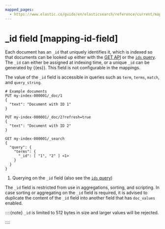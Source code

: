 ```yaml
---
mapped_pages:
  - https://www.elastic.co/guide/en/elasticsearch/reference/current/mapping-id-field.html
---
```


# _id field [mapping-id-field]

Each document has an `_id` that uniquely identifies it, which is indexed so that documents can be looked up either with the [GET API](https://www.elastic.co/docs/api/doc/elasticsearch/operation/operation-get) or the [`ids` query](/reference/query-languages/query-dsl/query-dsl-ids-query.md). The `_id` can either be assigned at indexing time, or a unique `_id` can be generated by {{es}}. This field is not configurable in the mappings.

The value of the `_id` field is accessible in queries such as `term`, `terms`, `match`, and `query_string`.

```console
# Example documents
PUT my-index-000001/_doc/1
{
  "text": "Document with ID 1"
}

PUT my-index-000001/_doc/2?refresh=true
{
  "text": "Document with ID 2"
}

GET my-index-000001/_search
{
  "query": {
    "terms": {
      "_id": [ "1", "2" ] <1>
    }
  }
}
```

1. Querying on the `_id` field (also see the [`ids` query](/reference/query-languages/query-dsl/query-dsl-ids-query.md))


The `_id` field is restricted from use in aggregations, sorting, and scripting. In case sorting or aggregating on the `_id` field is required, it is advised to duplicate the content of the `_id` field into another field that has `doc_values` enabled.

::::{note}
`_id` is limited to 512 bytes in size and larger values will be rejected.

::::


